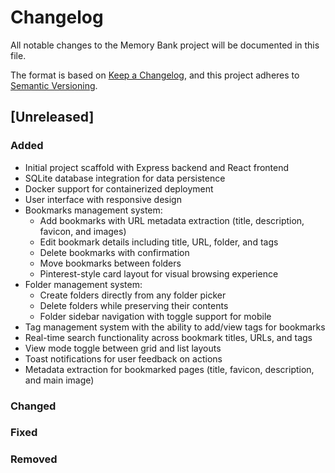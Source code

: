 # Changelog

All notable changes to the Memory Bank project will be documented in this file.

The format is based on [Keep a Changelog](https://keepachangelog.com/en/1.0.0/),
and this project adheres to [Semantic Versioning](https://semver.org/spec/v2.0.0.html).

## [Unreleased]

### Added

- Initial project scaffold with Express backend and React frontend
- SQLite database integration for data persistence
- Docker support for containerized deployment
- User interface with responsive design
- Bookmarks management system:
  - Add bookmarks with URL metadata extraction (title, description, favicon, and images)
  - Edit bookmark details including title, URL, folder, and tags
  - Delete bookmarks with confirmation
  - Move bookmarks between folders
  - Pinterest-style card layout for visual browsing experience
- Folder management system:
  - Create folders directly from any folder picker
  - Delete folders while preserving their contents
  - Folder sidebar navigation with toggle support for mobile
- Tag management system with the ability to add/view tags for bookmarks
- Real-time search functionality across bookmark titles, URLs, and tags
- View mode toggle between grid and list layouts
- Toast notifications for user feedback on actions
- Metadata extraction for bookmarked pages (title, favicon, description, and main image)

### Changed

### Fixed

### Removed 